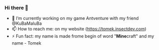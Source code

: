 ### Hi there 👋

- 🔭 I’m currently working on my game Antventure with my friend @KuBaMaluBa
- 📫 How to reach me: on my website (https://tomek.insectdev.com)
- ⚡ Fun fact: my name is made frome begin of word "**Mine**craft" and my name - Tomek
